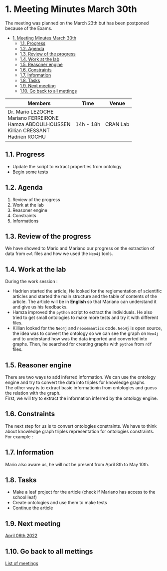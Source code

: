 
# 1. Meeting Minutes March 30th

The meeting was planned on the March 23th but has been postponed because of the Exams.

- [1. Meeting Minutes March 30th](#1-meeting-minutes-march-30th)
  - [1.1. Progress](#11-progress)
  - [1.2. Agenda](#12-agenda)
  - [1.3. Review of the progress](#13-review-of-the-progress)
  - [1.4. Work at the lab](#14-work-at-the-lab)
  - [1.5. Reasoner engine](#15-reasoner-engine)
  - [1.6. Constraints](#16-constraints)
  - [1.7. Information](#17-information)
  - [1.8. Tasks](#18-tasks)
  - [1.9. Next meeting](#19-next-meeting)
  - [1.10. Go back to all mettings](#110-go-back-to-all-mettings)

| Members 	| Time 	| Venue 	|
|---	|---	|---	|
| Dr. Mario LEZOCHE<br>Mariano FERREIRONE<br>Hamza ABDOULHOUSSEN<br>Killian CRESSANT<br>Hadrien ROCHU 	| 14h - 18h 	| CRAN Lab 	|

## 1.1. Progress
- Update the script to extract properties from ontology
- Begin some tests


## 1.2. Agenda
1. Review of the progress
2. Work at the lab
3. Reasoner engine
4. Constraints
5. Informations

## 1.3. Review of the progress
We have showed to Mario and Mariano our progress on the extraction of data from `owl` files and
how we used the `Neo4j` tools.


## 1.4. Work at the lab
During the work session :
- Hadrien started the article, He looked for the reglementation of scientific articles and started
the main structure and the table of contents of the article.
The article will be in **English** so that Mariano can understand it and give us his feedbacks.
- Hamza improved the `python` script to extract the individuals. He also tried to get small ontologies
to make more tests and try it with different files.
- Killian looked for the `Neo4j` and `neosemantics` code. `Neo4j` is open source, the idea was to
convert the ontology so we can see the graph on `Neo4j` and to understand how was the data
imported and converted into graphs.
Then, he searched for creating graphs with `python` from `rdf` files.

## 1.5. Reasoner engine
There are two ways to add inferred information.
We can use the ontology engine and try to convert the data into triples for knowledge graphs.  
The other way is to extract basic informationin from ontologies and guess the relation with the graph.  
First, we will try to extract the information inferred by the ontology engine.

## 1.6. Constraints
The next step for us is to convert ontologies constraints. We have to think about knowledge graph triples representation for ontologies constraints.  
For example :

## 1.7. Information
Mario also aware us, he will not be present from April 8th to May 10th.

## 1.8. Tasks
- Make a leaf project for the article (check if Mariano has access to the school leaf)
- Create ontologies and use them to make tests
- Continue the article

## 1.9. Next meeting
[April 06th 2022](2022_04_06.md)

## 1.10. Go back to all mettings
[List of meetings](../ReadMe.md)
